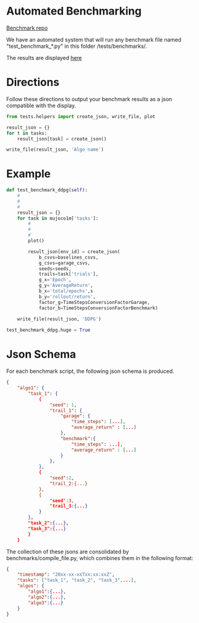 # Automated Benchmarking
[Benchmark repo](https://github.com/rlworkgroup/benchmarks)

We have an automated system that will run any benchmark file named "test_benchmark_*.py" in this folder /tests/benchmarks/.

The results are displayed [here](https://rlworkgroup.github.io/benchmarks/)

# Directions
Follow these directions to output your benchmark results as a json compatible with the display.
```python
from tests.helpers import create_json, write_file, plot

result_json = {}
for t in tasks:
    result_json[task] = create_json()

write_file(result_json, 'Algo name')
```

# Example

```python
def test_benchmark_ddpg(self):
    #
    #
    #
    result_json = {}
    for task in mujoco1m['tasks']:
        #
        #
        #
        plot()

        result_json[env_id] = create_json(
            b_csvs=baselines_csvs,
            g_csvs=garage_csvs,
            seeds=seeds,
            trails=task['trials'],
            g_x='Epoch',
            g_y='AverageReturn',
            b_x='total/epochs',s
            b_y='rollout/return',
            factor_g=TimeStepsConversionFactorGarage,
            factor_b=TimeStepsConversionFactorBenchmark)

    write_file(result_json, 'DDPG')
    
test_benchmark_ddpg.huge = True
```

# Json Schema
For each benchmark script, the following json schema is produced.

```json
{
    "algo1": {
        "task_1": {
            {
                "seed": 1,
                "trail_1": {
                    "garage": {
                        "time_steps": [...],
                        "average_return" : [...]
                    },
                    "benchmark":{
                        "time_steps": ...],
                        "average_return" : [...]
                    }
                },
            },
            {
                "seed":2,
                "trail_2:{...}
            },
            {
                "seed":3,
                "trail_3:{...}
            }
        },
        "task_2":{...},
        "task_3":{...}
        }
    }
```

The collection of these jsons are consolidated by benchmarks/compile_file.py, which combines them in the following format:
```json
{
    "timestamp": "20xx-xx-xxTxx:xx:xxZ",
    "tasks": ["task_1", "task_2", "task_3",...],
    "algos": {
        "algo1":{...},
        "algo2":{...},
        "algo3":{...}
    }
}
```
